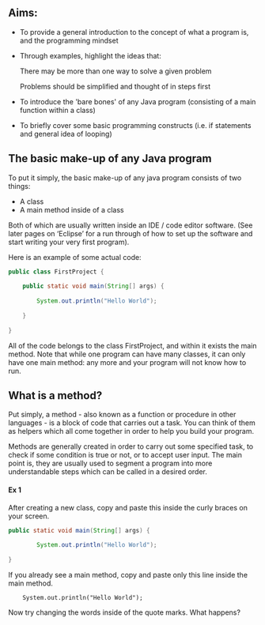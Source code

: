 ## Aims:
- To provide a general introduction to the concept of what a program is, and the programming mindset
- Through examples, highlight the ideas that: 

  There may be more than one way to solve a given problem

  Problems should be simplified and thought of in steps first

- To introduce the 'bare bones' of any Java program (consisting of a main function within a class)
- To briefly cover some basic programming constructs (i.e. if statements and general idea of looping)

## The basic make-up of any Java program

To put it simply, the basic make-up of any java program consists of two things:

-	A class
-	A main method inside of a class

Both of which are usually written inside an IDE / code editor software. (See later pages on ‘Eclipse’ for a run through of how to set up the software and start writing your very first program).

Here is an example of some actual code:

```java
public class FirstProject {
   
    public static void main(String[] args) {
        
        System.out.println("Hello World");
        
    }
    
}
```

All of the code belongs to the class FirstProject, and within it exists the main method. Note that while one program can have many classes, it can only have one main method: any more and your program will not know how to run.

## What is a method?

Put simply, a method - also known as a function or procedure in other languages - is a block of code that carries out a task. You can think of them as helpers which all come together in order to help you build your program.

Methods are generally created in order to carry out some specified task, to check if some condition is true or not, or to accept user input. The main point is, they are usually used to segment a program into more understandable steps which can be called in a desired order. 

#### Ex 1

After creating a new class, copy and paste this inside the curly braces on your screen. 
	
```java
public static void main(String[] args) {
        
        System.out.println("Hello World");
        
}
```

If you already see a main method, copy and paste only this line inside the main method.

        System.out.println("Hello World");

Now try changing the words inside of the quote marks. What happens?
